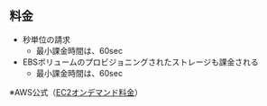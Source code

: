 ## 料金
* 秒単位の請求
  * 最小課金時間は、60sec
* EBSボリュームのプロビジョニングされたストレージも課金される
  * 最小課金時間は、60sec

※AWS公式（[EC2オンデマンド料金](https://aws.amazon.com/jp/ec2/pricing/on-demand/)）


